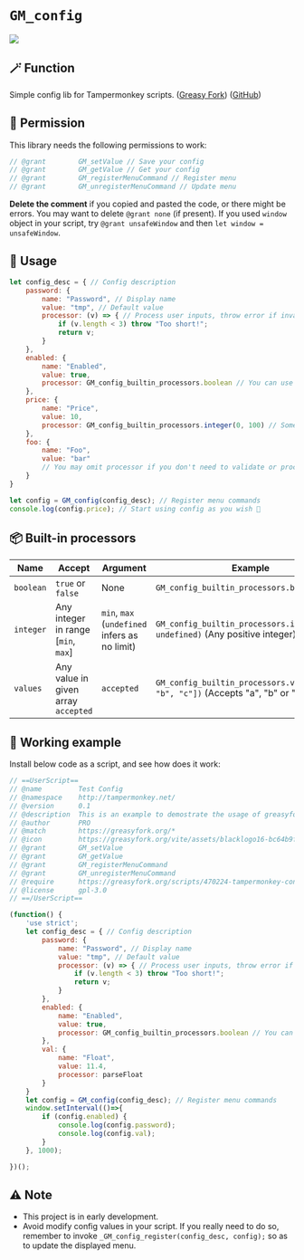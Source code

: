# `GM_config`

[![](https://img.shields.io/badge/Crazy%20Thur.-V%20me%2050-red?logo=kfc)](https://greasyfork.org/rails/active_storage/blobs/redirect/eyJfcmFpbHMiOnsibWVzc2FnZSI6IkJBaHBBaWZvIiwiZXhwIjpudWxsLCJwdXIiOiJibG9iX2lkIn19--10e04ed7ed56ae18d22cec6d675b34fd579cecab/wechat.jpeg?locale=zh-CN)

## 🪄 Function

Simple config lib for Tampermonkey scripts. ([Greasy Fork](https://greasyfork.org/scripts/470224)) ([GitHub](https://github.com/PRO-2684/gadgets/tree/main/GM_config))

## 🤔 Permission

This library needs the following permissions to work:

```javascript
// @grant        GM_setValue // Save your config
// @grant        GM_getValue // Get your config
// @grant        GM_registerMenuCommand // Register menu
// @grant        GM_unregisterMenuCommand // Update menu
```

**Delete the comment** if you copied and pasted the code, or there might be errors. You may want to delete `@grant none` (if present). If you used `window` object in your script, try `@grant unsafeWindow` and then `let window = unsafeWindow`.

## 📖 Usage

```javascript
let config_desc = { // Config description
    password: {
        name: "Password", // Display name
        value: "tmp", // Default value
        processor: (v) => { // Process user inputs, throw error if invalid
            if (v.length < 3) throw "Too short!";
            return v;
        }
    },
    enabled: {
        name: "Enabled",
        value: true,
        processor: GM_config_builtin_processors.boolean // You can use builtin processors
    },
    price: {
        name: "Price",
        value: 10,
        processor: GM_config_builtin_processors.integer(0, 100) // Some builtin processors accept arguments
    },
    foo: {
        name: "Foo",
        value: "bar"
        // You may omit processor if you don't need to validate or process user inputs
    }
}

let config = GM_config(config_desc); // Register menu commands
console.log(config.price); // Start using config as you wish 🎉
```

## 📦 Built-in processors

|Name|Accept|Argument|Example|
|-|-|-|-|
|`boolean`|`true` or `false`|None|`GM_config_builtin_processors.boolean`|
|`integer`|Any integer in range [`min`, `max`]|`min`, `max` (`undefined` infers as no limit)|`GM_config_builtin_processors.integer(1, undefined)` (Any positive integer)|
|`values`|Any value in given array `accepted`|`accepted`|`GM_config_builtin_processors.values(["a", "b", "c"])` (Accepts "a", "b" or "c")|

## 👀 Working example

Install below code as a script, and see how does it work:

```javascript
// ==UserScript==
// @name         Test Config
// @namespace    http://tampermonkey.net/
// @version      0.1
// @description  This is an example to demostrate the usage of greasyfork.org/scripts/470224.
// @author       PRO
// @match        https://greasyfork.org/*
// @icon         https://greasyfork.org/vite/assets/blacklogo16-bc64b9f7.png
// @grant        GM_setValue
// @grant        GM_getValue
// @grant        GM_registerMenuCommand
// @grant        GM_unregisterMenuCommand
// @require      https://greasyfork.org/scripts/470224-tampermonkey-config/code/Tampermonkey%20Config.js
// @license      gpl-3.0
// ==/UserScript==

(function() {
    'use strict';
    let config_desc = { // Config description
        password: {
            name: "Password", // Display name
            value: "tmp", // Default value
            processor: (v) => { // Process user inputs, throw error if invalid
                if (v.length < 3) throw "Too short!";
                return v;
            }
        },
        enabled: {
            name: "Enabled",
            value: true,
            processor: GM_config_builtin_processors.boolean // You can use builtin processors
        },
        val: {
            name: "Float",
            value: 11.4,
            processor: parseFloat
        }
    }
    let config = GM_config(config_desc); // Register menu commands
    window.setInterval(()=>{
        if (config.enabled) {
            console.log(config.password);
            console.log(config.val);
        }
    }, 1000);

})();
```

## ⚠️ Note

- This project is in early development.
- Avoid modify config values in your script. If you really need to do so, remember to invoke `_GM_config_register(config_desc, config);` so as to update the displayed menu.
